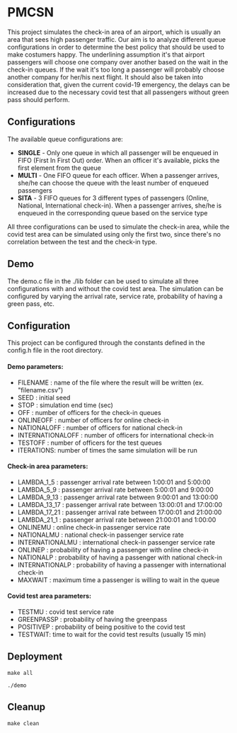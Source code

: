 # PMCSN
This project simulates the check-in area of an airport, which is
usually an area that sees high passenger traffic. Our aim is to 
analyze different queue configurations in order to determine the best policy 
that should be used to make costumers happy. The underlining assumption
it's that airport passengers will choose one company over another based
on the wait in the check-in queues. If the wait it's too long a passenger
will probably choose another company for her/his next flight. It should also
be taken into consideration that, given the current covid-19 emergency, the delays can
be increased due to the necessary covid test that all passengers without
green pass should perform. 

## Configurations
The available queue configurations are:
* **SINGLE** - Only one queue in which all passenger will be enqueued in FIFO
  (First In First Out) order. When an officer it's available, picks the first element
  from the queue
* **MULTI** - One FIFO queue for each officer. When a passenger arrives, she/he can
  choose the queue with the least number of enqueued passengers
* **SITA** - 3 FIFO queues for 3 different types of passengers (Online, National, International check-in).
  When a passenger arrives, she/he is enqueued in the corresponding queue based on 
  the service type
  
All three configurations can be used to simulate the check-in area, while the covid test
area can be simulated using only the first two, since there's no correlation
between the test and the check-in type. 

## Demo
The demo.c file in the ./lib folder can be used to simulate all three configurations 
with and without the covid test area. The simulation can be configured by
varying the arrival rate, service rate, probability of having a green pass, etc.

## Configuration
This project can be configured through the constants defined in the config.h file in the root
directory. 

#### Demo parameters:
* FILENAME : name of the file where the result will be written 
  (ex. "filename.csv")
* SEED : initial seed
* STOP : simulation end time (sec)
* OFF : number of officers for the check-in queues
* ONLINEOFF : number of officers for online check-in
* NATIONALOFF : number of officers for national check-in
* INTERNATIONALOFF : number of officers for international check-in
* TESTOFF : number of officers for the test queues
* ITERATIONS: number of times the same simulation will be run


#### Check-in area parameters:
* LAMBDA_1_5 : passenger arrival rate between 1:00:01 and 5:00:00
* LAMBDA_5_9 : passenger arrival rate between 5:00:01 and 9:00:00
* LAMBDA_9_13 : passenger arrival rate between 9:00:01 and 13:00:00
* LAMBDA_13_17 : passenger arrival rate between 13:00:01 and 17:00:00
* LAMBDA_17_21 : passenger arrival rate between 17:00:01 and 21:00:00
* LAMBDA_21_1 : passenger arrival rate between 21:00:01 and 1:00:00
* ONLINEMU : online check-in passenger service rate
* NATIONALMU : national check-in passenger service rate
* INTERNATIONALMU : international check-in passenger service rate
* ONLINEP : probability of having a passenger with online check-in
* NATIONALP : probability of having a passenger with national check-in
* INTERNATIONALP : probability of having a passenger with international check-in
* MAXWAIT : maximum time a passenger is willing to wait in the queue

#### Covid test area parameters:
* TESTMU : covid test service rate
* GREENPASSP : probability of having the greenpass
* POSITIVEP : probability of being positive to the covid test
* TESTWAIT: time to wait for the covid test results (usually 15 min)

## Deployment
    
    make all
    
    ./demo

## Cleanup

    make clean